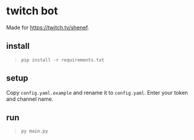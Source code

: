 # twitch bot

Made for <https://twitch.tv/shenef>.

## install

>`pip install -r requirements.txt`

## setup

Copy `config.yaml.example` and rename it to `config.yaml`. Enter your token and channel name.

## run

>`py main.py`
